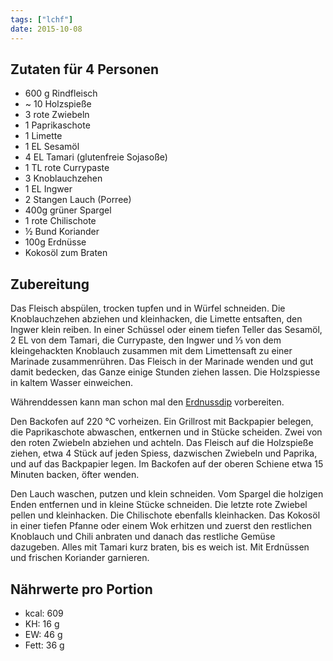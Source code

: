```yaml
---
tags: ["lchf"]
date: 2015-10-08
---
```


## Zutaten für 4 Personen
- 600 g Rindfleisch
- ~ 10  Holzspieße
- 3     rote Zwiebeln
- 1     Paprikaschote
- 1     Limette
- 1 EL  Sesamöl
- 4 EL  Tamari (glutenfreie Sojasoße)
- 1 TL  rote Currypaste
- 3     Knoblauchzehen
- 1     EL Ingwer
- 2     Stangen Lauch (Porree)
- 400g  grüner Spargel
- 1     rote Chilischote
- ½     Bund Koriander
- 100g  Erdnüsse
- Kokosöl zum Braten

## Zubereitung

Das Fleisch abspülen, trocken tupfen und in Würfel schneiden. Die Knoblauchzehen abziehen und kleinhacken, die Limette entsaften, den Ingwer klein reiben. In einer Schüssel oder einem tiefen Teller das Sesamöl, 2 EL von dem Tamari, die Currypaste, den Ingwer und ⅓ von dem kleingehackten Knoblauch zusammen mit dem Limettensaft zu einer Marinade zusammenrühren. Das Fleisch in der Marinade wenden und gut damit bedecken, das Ganze einige Stunden ziehen lassen. Die Holzspiesse in kaltem Wasser einweichen.

Währenddessen kann man schon mal den [Erdnussdip](../beilagen/Erdnussdip.html) vorbereiten.

Den Backofen auf 220 ℃  vorheizen. Ein Grillrost mit Backpapier belegen, die Paprikaschote abwaschen, entkernen und in Stücke scheiden. Zwei von den roten Zwiebeln abziehen und achteln. Das Fleisch auf die Holzspieße ziehen, etwa 4 Stück auf jeden Spiess, dazwischen Zwiebeln und Paprika, und auf das Backpapier legen. Im Backofen auf der oberen Schiene etwa 15 Minuten backen, öfter wenden.

Den Lauch waschen, putzen und klein schneiden. Vom Spargel die holzigen Enden entfernen und in kleine Stücke schneiden. Die letzte rote Zwiebel pellen und kleinhacken. Die Chilischote ebenfalls kleinhacken. Das Kokosöl in einer tiefen Pfanne oder einem Wok erhitzen und zuerst den restlichen Knoblauch und Chili anbraten und danach das restliche Gemüse dazugeben. Alles mit Tamari kurz braten, bis es weich ist. Mit Erdnüssen und frischen Koriander garnieren.

## Nährwerte pro Portion
- kcal: 609
- KH:    16 g
- EW:    46 g
- Fett:  36 g
